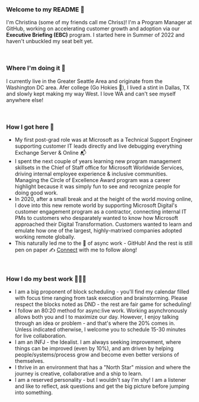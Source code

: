### Welcome to my README 👋 

I'm Christina (some of my friends call me Chriss)! I'm a Program Manager at GitHub, working on accelerating customer growth and adoption via our **Executive Briefing (EBC)** program. I started here in Summer of 2022 and haven't unbuckled my seat belt yet.

<br> 

### Where I'm doing it 📌 
I currently live in the Greater Seattle Area and originate from the Washington DC area. Afer college (Go Hokies 🦃), I lived a stint in Dallas, TX and slowly kept making my way West. I love WA and can't see myself anywhere else!

<br> 

### How I got here 🚀
- My first post-grad role was at Microsoft as a Technical Support Engineer supporting customer IT leads directly and live debugging everything Exchange Server & Online 📬
- I spent the next couple of years learning new program management skillsets in the Chief of Staff office for Microsoft Worldwide Services, driving internal employee experience & inclusive communities. Managing the Circle of Excellence Award program was a career highlight because it was simply fun to see and recognize people for doing good work.
- In 2020, after a small break and at the height of the world moving online, I dove into this new remote world by supporting Microsoft Digital's customer engagement program as a contractor, connecting internal IT PMs to customers who desparately wanted to know how Microsoft approached their Digital Transformation. Customers wanted to learn and emulate how one of the largest, highly-matrixed companies adopted working remote globally. 
- This naturally led me to the 👑 of async work - GitHub! And the rest is still pen on paper ✍️ [Connect](https://www.linkedin.com/in/chrissnl/) with me to follow along!
<br> 

### How I do my best work 👩🏻‍💻 
- I am a big proponent of block scheduling - you'll find my calendar filled with focus time ranging from task execution and brainstorming. Please respect the blocks noted as DND - the rest are fair game for scheduling!
- I follow an 80:20 method for async:live work. Working asynchronously allows both you and I to maximize our day. However, I enjoy talking through an idea or problem - and that's where the 20% comes in. Unless indicated otherwise, I welcome you to schedule 15-30 minutes for live collaboration.
- I am an INFJ - the Idealist. I am always seeking improvement, where things can be improved (even by 10%), and am driven by helping people/systems/process grow and become even better versions of themselves. 
- I thrive in an environment that has a "North Star" mission and where the journey is creative, collaborative and a ship to learn.
- I am a reserved personality - but I wouldn't say I'm shy! I am a listener and like to reflect, ask questions and get the big picture before jumping into something.


<!--
**chrissnl/chrissnl** is a ✨ _special_ ✨ repository because its `README.md` (this file) appears on your GitHub profile.

Here are some ideas to get you started:

- 🔭 I’m currently working on ...
- 🌱 I’m currently learning ...
- 👯 I’m looking to collaborate on ...
- 🤔 I’m looking for help with ...
- 💬 Ask me about ...
- 📫 How to reach me: ...
- 😄 Pronouns: ...
- ⚡ Fun fact: ...
-->
